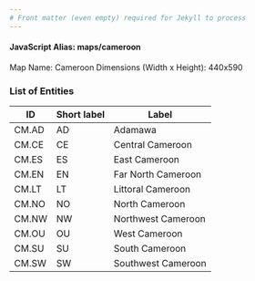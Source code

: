 ```yaml
---
# Front matter (even empty) required for Jekyll to process
---
```


#### JavaScript Alias: maps/cameroon

Map Name: Cameroon
Dimensions (Width x Height): 440x590

### List of Entities

ID | Short label | Label
---|---|---|
CM.AD|AD|Adamawa
CM.CE|CE|Central Cameroon
CM.ES|ES|East Cameroon
CM.EN|EN|Far North Cameroon
CM.LT|LT|Littoral Cameroon
CM.NO|NO|North Cameroon
CM.NW|NW|Northwest Cameroon
CM.OU|OU|West Cameroon
CM.SU|SU|South Cameroon
CM.SW|SW|Southwest Cameroon